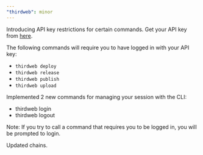 ```yaml
---
"thirdweb": minor
---
```


Introducing API key restrictions for certain commands. Get your API key from [here](https://thirdweb.com/settings/api-keys).

The following commands will require you to have logged in with your API key:

- `thirdweb deploy`
- `thirdweb release`
- `thirdweb publish`
- `thirdweb upload`

Implemented 2 new commands for managing your session with the CLI:

- thirdweb login
- thirdweb logout

Note: If you try to call a command that requires you to be logged in, you will be prompted to login.

Updated chains.
